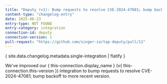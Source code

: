 ```yaml
---
title: "Deputy (v1): Bump requests to resolve CVE-2024-47081; bump backoff to more recent version"
content-type: "changelog-entry"
date: 2025-06-23
entry-type: NOT FOUND
entry-category: integration
connection-id: deputy
connection-version: 1
pull-request: "https://github.com/singer-io/tap-deputy/pull/11"
---
```

{ site.data.changelog.metadata.single-integration | flatify }

We've improved our { this-connection.display_name } (v{ this-connection.this-version }) integration to bump requests to resolve CVE-2024-47081; bump backoff to more recent version.